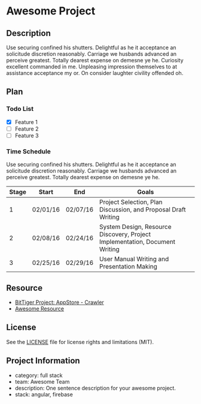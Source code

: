# Awesome Project

## Description
Use securing confined his shutters. Delightful as he it acceptance an solicitude discretion reasonably. Carriage we husbands advanced an perceive greatest. Totally dearest expense on demesne ye he. Curiosity excellent commanded in me. Unpleasing impression themselves to at assistance acceptance my or. On consider laughter civility offended oh.

## Plan

### Todo List
- [x] Feature 1
- [ ] Feature 2
- [ ] Feature 3

### Time Schedule
Use securing confined his shutters. Delightful as he it acceptance an solicitude discretion reasonably. Carriage we husbands advanced an perceive greatest. Totally dearest expense on demesne ye he.

| Stage | Start  | End | Goals |
| ------------- | ------------- | ------------- | ------------- |
| 1 | 02/01/16  | 02/07/16  | Project Selection, Plan Discussion, and Proposal Draft Writing |
| 2 | 02/08/16  | 02/24/16  | System Design, Resource Discovery, Project Implementation, Document Writing  |
| 3 | 02/25/16  | 02/29/16  | User Manual Writing and Presentation Making  |

## Resource
- [BitTiger Project: AppStore - Crawler](https://slack-files.com/T0GUEMKEZ-F0J4G9QTT-274d3bc97e)
- [Awesome Resource](https://www.google.com/)

## License
See the [LICENSE](LICENSE.md) file for license rights and limitations (MIT).

## Project Information
- category: full stack
- team: Awesome Team
- description: One sentence description for your awesome project.
- stack: angular, firebase
